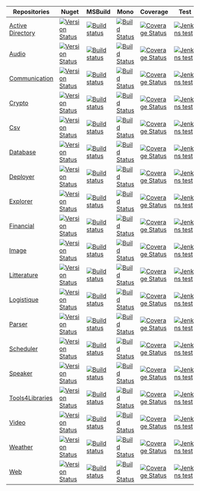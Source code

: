 Repositories     | Nuget    |  MSBuild  |  Mono    |  Coverage |  Test 
-------- |  --------  |  -------- |  --------  |  -------- |  -------- 
[Active Directory](https://github.com/ThibaultMontaufray/Droid-ActiveDirectory)| [![Version Status](https://img.shields.io/nuget/v/Droid_ActiveDirectory.svg)](https://www.nuget.org/packages/Droid_ActiveDirectory/) |  [![Build status](https://ci.appveyor.com/api/projects/status/y73455waby0cr4ir?svg=true)](https://ci.appveyor.com/project/ThibaultMontaufray/Droid-activedirectory) |  [![Build Status](https://travis-ci.org/ThibaultMontaufray/Droid-ActiveDirectory.svg?branch=master)](https://travis-ci.org/ThibaultMontaufray/Droid-ActiveDirectory) | [![Coverage Status](https://coveralls.io/repos/github/ThibaultMontaufray/Droid-ActiveDirectory/badge.svg?branch=master)](https://coveralls.io/github/ThibaultMontaufray/Droid-ActiveDirectory?branch=master) |  [![Jenkins test](https://img.shields.io/jenkins/t/http/94.247.180.137:8080/CI-Droid-ActiveDirectory.svg)](http://94.247.180.137:8080/job/CI-Droid-ActiveDirectory/)
[Audio](https://github.com/ThibaultMontaufray/Droid-Audio)| [![Version Status](https://img.shields.io/nuget/v/Droid_Audio.svg)](https://www.nuget.org/packages/Droid_Audio/) | [![Build status](https://ci.appveyor.com/api/projects/status/3hb6k7ueo3s6xr2x?svg=true)](https://ci.appveyor.com/project/ThibaultMontaufray/Droid-audio) | [![Build Status](https://travis-ci.org/ThibaultMontaufray/Droid-Audio.svg?branch=master)](https://travis-ci.org/ThibaultMontaufray/Droid-Audio) | [![Coverage Status](https://coveralls.io/repos/github/ThibaultMontaufray/Droid-Audio/badge.svg?branch=master)](https://coveralls.io/github/ThibaultMontaufray/Droid-Audio?branch=master) | [![Jenkins test](https://img.shields.io/jenkins/t/http/94.247.180.137:8080/CI-Droid-Audio.svg)](http://94.247.180.137:8080/job/CI-Droid-Audio/)
[Communication](https://github.com/ThibaultMontaufray/Droid-Communication)| [![Version Status](https://img.shields.io/nuget/v/Droid_Communication.svg)](https://www.nuget.org/packages/Droid_Communication/) |  [![Build status](https://ci.appveyor.com/api/projects/status/k1fui8m5t0k7t392?svg=true)](https://ci.appveyor.com/project/ThibaultMontaufray/Droid-communication) | [![Build Status](https://travis-ci.org/ThibaultMontaufray/Droid-Communication.svg?branch=master)](https://travis-ci.org/ThibaultMontaufray/Droid-Communication) | [![Coverage Status](https://coveralls.io/repos/github/ThibaultMontaufray/Droid-Communication/badge.svg?branch=master)](https://coveralls.io/github/ThibaultMontaufray/Droid-Communication?branch=master) | [![Jenkins test](https://img.shields.io/jenkins/t/http/94.247.180.137:8080/CI-Droid-Communication.svg)](http://94.247.180.137:8080/job/CI-Droid-Communication/)
[Crypto](https://github.com/ThibaultMontaufray/Droid-Crypto)| [![Version Status](https://img.shields.io/nuget/v/Droid.Crypto.svg)](https://www.nuget.org/packages/Droid.Crypto/) |    [![Build status](https://ci.appveyor.com/api/projects/status/8yeq7723kr21e2tj?svg=true)](https://ci.appveyor.com/project/ThibaultMontaufray/Droid-crypto) | [![Build Status](https://travis-ci.org/ThibaultMontaufray/Droid-Crypto.svg?branch=master)](https://travis-ci.org/ThibaultMontaufray/Droid-Crypto) | [![Coverage Status](https://coveralls.io/repos/github/ThibaultMontaufray/Droid-Crypto/badge.svg?branch=master)](https://coveralls.io/github/ThibaultMontaufray/Droid-Crypto?branch=master) | [![Jenkins test](https://img.shields.io/jenkins/t/http/94.247.180.137:8080/CI-Droid-Crypto.svg)](http://94.247.180.137:8080/job/CI-Droid-Crypto/) 
[Csv](https://github.com/ThibaultMontaufray/Droid-csv)| [![Version Status](https://img.shields.io/nuget/v/Droid_csv.svg)](https://www.nuget.org/packages/Droid_csv/) |  [![Build status](https://ci.appveyor.com/api/projects/status/c6gmr91fve2mylen?svg=true)](https://ci.appveyor.com/project/ThibaultMontaufray/Droid-csv)|  [![Build Status](https://travis-ci.org/ThibaultMontaufray/Droid-Csv.svg?branch=master)](https://travis-ci.org/ThibaultMontaufray/Droid-Csv) | [![Coverage Status](https://coveralls.io/repos/github/ThibaultMontaufray/Droid-Csv/badge.svg?branch=master)](https://coveralls.io/github/ThibaultMontaufray/Droid-Csv?branch=master) | [![Jenkins test](https://img.shields.io/jenkins/t/http/94.247.180.137:8080/CI-Droid-csv.svg)](http://94.247.180.137:8080/job/CI-Droid-csv/) 
[Database](https://github.com/ThibaultMontaufray/Droid-Database)| [![Version Status](https://img.shields.io/nuget/v/Droid.Database.svg)](https://www.nuget.org/packages/Droid.Database/) |   [![Build status](https://ci.appveyor.com/api/projects/status/7b79fo326cqcy2ww?svg=true)](https://ci.appveyor.com/project/ThibaultMontaufray/Droid-database) | [![Build Status](https://travis-ci.org/ThibaultMontaufray/Droid-Database.svg?branch=master)](https://travis-ci.org/ThibaultMontaufray/Droid-Database) |  [![Coverage Status](https://coveralls.io/repos/github/ThibaultMontaufray/Droid-Database/badge.svg?branch=master)](https://coveralls.io/github/ThibaultMontaufray/Droid-Database?branch=master) | [![Jenkins test](https://img.shields.io/jenkins/t/http/94.247.180.137:8080/CI-Droid-Database.svg)](http://94.247.180.137:8080/job/CI-Droid-Database/)
[Deployer](https://github.com/ThibaultMontaufray/Droid-Deployer)| [![Version Status](https://img.shields.io/nuget/v/Droid_Deployer.svg)](https://www.nuget.org/packages/Droid_Deployer/) |  [![Build status](https://ci.appveyor.com/api/projects/status/urvqq0ct1uu1m7ic?svg=true)](https://ci.appveyor.com/project/ThibaultMontaufray/Droid-deployer) | [![Build Status](https://travis-ci.org/ThibaultMontaufray/Droid-Deployer.svg?branch=master)](https://travis-ci.org/ThibaultMontaufray/Droid-Deployer) | [![Coverage Status](https://coveralls.io/repos/github/ThibaultMontaufray/Droid-Deployer/badge.svg?branch=master)](https://coveralls.io/github/ThibaultMontaufray/Droid-Deployer?branch=master) | [![Jenkins test](https://img.shields.io/jenkins/t/http/94.247.180.137:8080/CI-Droid-Deployer.svg)](http://94.247.180.137:8080/job/CI-Droid-Deployer/)
[Explorer](https://github.com/ThibaultMontaufray/Droid-Explorer)| [![Version Status](https://img.shields.io/nuget/v/Droid_Explorer.svg)](https://www.nuget.org/packages/Droid_Explorer/) | [![Build status](https://ci.appveyor.com/api/projects/status/0vg3nm3h4n2u902w?svg=true)](https://ci.appveyor.com/project/ThibaultMontaufray/Droid-explorer) |  [![Build Status](https://travis-ci.org/ThibaultMontaufray/Droid-Explorer.svg?branch=master)](https://travis-ci.org/ThibaultMontaufray/Droid-Explorer) | [![Coverage Status](https://coveralls.io/repos/github/ThibaultMontaufray/Droid-Explorer/badge.svg?branch=master)](https://coveralls.io/github/ThibaultMontaufray/Droid-Explorer?branch=master) | [![Jenkins test](https://img.shields.io/jenkins/t/http/94.247.180.137:8080/CI-Droid-Explorer.svg)](http://94.247.180.137:8080/job/CI-Droid-Explorer/) 
[Financial](https://github.com/ThibaultMontaufray/Droid-Financial)| [![Version Status](https://img.shields.io/nuget/v/Droid_Financial.svg)](https://www.nuget.org/packages/Droid_Financial/) |  [![Build status](https://ci.appveyor.com/api/projects/status/jmwioob0xgn874j2?svg=true)](https://ci.appveyor.com/project/ThibaultMontaufray/Droid-financial) | [![Build Status](https://travis-ci.org/ThibaultMontaufray/Droid-Financial.svg?branch=master)](https://travis-ci.org/ThibaultMontaufray/Droid-Financial) | [![Coverage Status](https://coveralls.io/repos/github/ThibaultMontaufray/Droid-Financial/badge.svg?branch=master)](https://coveralls.io/github/ThibaultMontaufray/Droid-Financial?branch=master) | [![Jenkins test](https://img.shields.io/jenkins/t/http/94.247.180.137:8080/CI-Droid-Financial.svg)](http://94.247.180.137:8080/job/CI-Droid-Financial/) 
[Image](https://github.com/ThibaultMontaufray/Droid-Image)| [![Version Status](https://img.shields.io/nuget/v/Droid_Image.svg)](https://www.nuget.org/packages/Droid_Image/) | [![Build status](https://ci.appveyor.com/api/projects/status/1a6dplde2y5tlb8o?svg=true)](https://ci.appveyor.com/project/ThibaultMontaufray/Droid-image) |  [![Build Status](https://travis-ci.org/ThibaultMontaufray/Droid-Image.svg?branch=master)](https://travis-ci.org/ThibaultMontaufray/Droid-Image) | [![Coverage Status](https://coveralls.io/repos/github/ThibaultMontaufray/Droid-Image/badge.svg?branch=master)](https://coveralls.io/github/ThibaultMontaufray/Droid-Image?branch=master) | [![Jenkins test](https://img.shields.io/jenkins/t/http/94.247.180.137:8080/CI-Droid-Image.svg)](http://94.247.180.137:8080/job/CI-Droid-Image/) 
[Litterature](https://github.com/ThibaultMontaufray/Droid-Litterature) | [![Version Status](https://img.shields.io/nuget/v/Droid_Litterature.svg)](https://www.nuget.org/packages/Droid_Litterature/) |   [![Build status](https://ci.appveyor.com/api/projects/status/qcq3m1kf0bapbt6e?svg=true)](https://ci.appveyor.com/project/ThibaultMontaufray/Droid-litterature) | [![Build Status](https://travis-ci.org/ThibaultMontaufray/Droid-Litterature.svg?branch=master)](https://travis-ci.org/ThibaultMontaufray/Droid-Litterature) | [![Coverage Status](https://coveralls.io/repos/github/ThibaultMontaufray/Droid-Litterature/badge.svg?branch=master)](https://coveralls.io/github/ThibaultMontaufray/Droid-Litterature?branch=master) |  [![Jenkins test](https://img.shields.io/jenkins/t/http/94.247.180.137:8080/CI-Droid-Litterature.svg)](http://94.247.180.137:8080/job/CI-Droid-Litterature/) 
[Logistique](https://github.com/ThibaultMontaufray/Droid-Logistique)| [![Version Status](https://img.shields.io/nuget/v/Droid_Logistique.svg)](https://www.nuget.org/packages/Droid_Logistique/) |   [![Build status](https://ci.appveyor.com/api/projects/status/r3oske05pisuqv26?svg=true)](https://ci.appveyor.com/project/ThibaultMontaufray/Droid-logistique)| [![Build Status](https://travis-ci.org/ThibaultMontaufray/Droid-Logistique.svg?branch=master)](https://travis-ci.org/ThibaultMontaufray/Droid-Logistique) | [![Coverage Status](https://coveralls.io/repos/github/ThibaultMontaufray/Droid-Logistique/badge.svg?branch=master)](https://coveralls.io/github/ThibaultMontaufray/Droid-Logistique?branch=master) | [![Jenkins test](https://img.shields.io/jenkins/t/http/94.247.180.137:8080/CI-Droid-Logistique.svg)](http://94.247.180.137:8080/job/CI-Droid-Logistique/) 
[Parser](https://github.com/ThibaultMontaufray/Droid-Parser)| [![Version Status](https://img.shields.io/nuget/v/Droid_Parser.svg)](https://www.nuget.org/packages/Droid_Parser/) |  [![Build status](https://ci.appveyor.com/api/projects/status/m4rnukxcqdkpm4po?svg=true)](https://ci.appveyor.com/project/ThibaultMontaufray/Droid-parser)| [![Build Status](https://travis-ci.org/ThibaultMontaufray/Droid-Parser.svg?branch=master)](https://travis-ci.org/ThibaultMontaufray/Droid-Parser) | [![Coverage Status](https://coveralls.io/repos/github/ThibaultMontaufray/Droid-Parser/badge.svg?branch=master)](https://coveralls.io/github/ThibaultMontaufray/Droid-Parser?branch=master) | [![Jenkins test](https://img.shields.io/jenkins/t/http/94.247.180.137:8080/CI-Droid-Parser.svg)](http://94.247.180.137:8080/job/CI-Droid-Parser/)
[Scheduler](https://github.com/ThibaultMontaufray/Droid-Scheduler)| [![Version Status](https://img.shields.io/nuget/v/Droid_Scheduler.svg)](https://www.nuget.org/packages/Droid_Scheduler/) |   [![Build status](https://ci.appveyor.com/api/projects/status/d8wybj46ynu5p3cv?svg=true)](https://ci.appveyor.com/project/ThibaultMontaufray/Droid-scheduler)|[![Build Status](https://travis-ci.org/ThibaultMontaufray/Droid-Scheduler.svg?branch=master)](https://travis-ci.org/ThibaultMontaufray/Droid-Scheduler) | [![Coverage Status](https://coveralls.io/repos/github/ThibaultMontaufray/Droid-Scheduler/badge.svg?branch=master)](https://coveralls.io/github/ThibaultMontaufray/Droid-Scheduler?branch=master) | [![Jenkins test](https://img.shields.io/jenkins/t/http/94.247.180.137:8080/CI-Droid-Scheduler.svg)](http://94.247.180.137:8080/job/CI-Droid-Scheduler/)
[Speaker](https://github.com/ThibaultMontaufray/Droid-Speaker)| [![Version Status](https://img.shields.io/nuget/v/Droid_Speaker.svg)](https://www.nuget.org/packages/Droid_Speaker/) | [![Build status](https://ci.appveyor.com/api/projects/status/e0dm50ftotaofig3?svg=true)](https://ci.appveyor.com/project/ThibaultMontaufray/Droid-speaker)|  [![Build Status](https://travis-ci.org/ThibaultMontaufray/Droid-Speaker.svg?branch=master)](https://travis-ci.org/ThibaultMontaufray/Droid-Speaker) | [![Coverage Status](https://coveralls.io/repos/github/ThibaultMontaufray/Droid-Speaker/badge.svg?branch=master)](https://coveralls.io/github/ThibaultMontaufray/Droid-Speaker?branch=master) | [![Jenkins test](https://img.shields.io/jenkins/t/http/94.247.180.137:8080/CI-Droid-Speaker.svg)](http://94.247.180.137:8080/job/CI-Droid-Speaker/) | [![Code Climate](https://codeclimate.com/github/ThibaultMontaufray/Droid-Speaker/badges/gpa.svg)](https://codeclimate.com/github/ThibaultMontaufray/Droid-Speaker) |
[Tools4Libraries](https://github.com/ThibaultMontaufray/Tools4Libraries)| [![Version Status](https://img.shields.io/nuget/v/Tools4Libraries.svg)](https://www.nuget.org/packages/Tools4Libraries/) | [![Build status](https://ci.appveyor.com/api/projects/status/sidmejyg6biq7gkr?svg=true)](https://ci.appveyor.com/project/ThibaultMontaufray/tools4libraries)|  [![Build Status](https://travis-ci.org/ThibaultMontaufray/Tools4Libraries.svg?branch=master)](https://travis-ci.org/ThibaultMontaufray/Tools4Libraries) | [![Coverage Status](https://coveralls.io/repos/github/ThibaultMontaufray/Tools4Libraries/badge.svg?branch=master)](https://coveralls.io/github/ThibaultMontaufray/Tools4Libraries?branch=master) | [![Jenkins test](https://img.shields.io/jenkins/t/http/94.247.180.137:8080/CI-Tools4libraries.svg)](http://94.247.180.137:8080/job/CI-Tools4Libraries/) 
[Video](https://github.com/ThibaultMontaufray/Droid-Video)| [![Version Status](https://img.shields.io/nuget/v/Droid_Video.svg)](https://www.nuget.org/packages/Droid_Video/) | [![Build status](https://ci.appveyor.com/api/projects/status/atefhvp0tj1t974s?svg=true)](https://ci.appveyor.com/project/ThibaultMontaufray/Droid-video)|  [![Build Status](https://travis-ci.org/ThibaultMontaufray/Droid-Video.svg?branch=master)](https://travis-ci.org/ThibaultMontaufray/Droid-Video) | [![Coverage Status](https://coveralls.io/repos/github/ThibaultMontaufray/Droid-Video/badge.svg?branch=master)](https://coveralls.io/github/ThibaultMontaufray/Droid-Video?branch=master) | [![Jenkins test](https://img.shields.io/jenkins/t/http/94.247.180.137:8080/CI-Droid-Video.svg)](http://94.247.180.137:8080/job/CI-Droid-Video/)
[Weather](https://github.com/ThibaultMontaufray/Droid-Weather)| [![Version Status](https://img.shields.io/nuget/v/Droid_Weather.svg)](https://www.nuget.org/packages/Droid_Weather/) | [![Build status](https://ci.appveyor.com/api/projects/status/a049s05qa7ipjj8h?svg=true)](https://ci.appveyor.com/project/ThibaultMontaufray/Droid-weather)|  [![Build Status](https://travis-ci.org/ThibaultMontaufray/Droid-Weather.svg?branch=master)](https://travis-ci.org/ThibaultMontaufray/Droid-Weather) | [![Coverage Status](https://coveralls.io/repos/github/ThibaultMontaufray/Droid-Weather/badge.svg?branch=master)](https://coveralls.io/github/ThibaultMontaufray/Droid-Weather?branch=master) | [![Jenkins test](https://img.shields.io/jenkins/t/http/94.247.180.137:8080/CI-Droid-Weather.svg)](http://94.247.180.137:8080/job/CI-Droid-Weather/) |
[Web](https://github.com/ThibaultMontaufray/Droid-Web)| [![Version Status](https://img.shields.io/nuget/v/Droid_web.svg)](https://www.nuget.org/packages/Droid_web/) | [![Build status](https://ci.appveyor.com/api/projects/status/ieecknln2usfarpg?svg=true)](https://ci.appveyor.com/project/ThibaultMontaufray/Droid-web)|  [![Build Status](https://travis-ci.org/ThibaultMontaufray/Droid-Web.svg?branch=master)](https://travis-ci.org/ThibaultMontaufray/Droid-Web) | [![Coverage Status](https://coveralls.io/repos/github/ThibaultMontaufray/Droid-web/badge.svg?branch=master)](https://coveralls.io/github/ThibaultMontaufray/Droid-web?branch=master) | [![Jenkins test](https://img.shields.io/jenkins/t/http/94.247.180.137:8080/CI-Droid-Web.svg)](http://94.247.180.137:8080/job/CI-Droid-Web/) 
